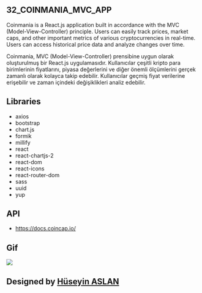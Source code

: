 ## 32_COINMANIA_MVC_APP

Coinmania is a React.js application built in accordance with the MVC (Model-View-Controller) principle. Users can easily track prices, market caps, and other important metrics of various cryptocurrencies in real-time. Users can access historical price data and analyze changes over time.


Coinmania, MVC (Model-View-Controller) prensibine uygun olarak oluşturulmuş bir React.js uygulamasıdır. Kullanıcılar çeşitli kripto para birimlerinin fiyatlarını, piyasa değerlerini ve diğer önemli ölçümlerini gerçek zamanlı olarak kolayca takip edebilir. Kullanıcılar geçmiş fiyat verilerine erişebilir ve zaman içindeki değişiklikleri analiz edebilir.

## Libraries
- axios
- bootstrap
- chart.js
- formik
- millify
- react
- react-chartjs-2
- react-dom
- react-icons
- react-router-dom
- sass
- uuid
- yup

## API

- https://docs.coincap.io/


## Gif


![](/public/coinmania.gif)


##  Designed by <a href="https://www.linkedin.com/in/h%C3%BCseyin-aslan-128519203/" target="_blank">Hüseyin ASLAN</a> 
